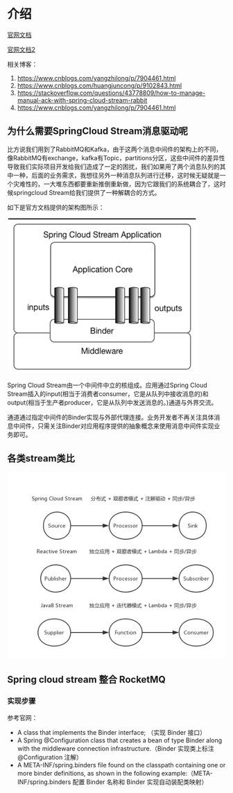 # 介绍

[官网文档](https://spring.io/docs/reference)

[官网文档2](https://docs.spring.io/spring-cloud-stream/docs/Chelsea.BUILD-SNAPSHOT/reference/htmlsingle/index.html#_spring_cloud_stream_core)

相关博客：
1. https://www.cnblogs.com/yangzhilong/p/7904461.html
2. https://www.cnblogs.com/huangjuncong/p/9102843.html
3. https://stackoverflow.com/questions/43778809/how-to-manage-manual-ack-with-spring-cloud-stream-rabbit
4. https://www.cnblogs.com/yangzhilong/p/7904461.html

## 为什么需要SpringCloud Stream消息驱动呢
比方说我们用到了RabbitMQ和Kafka，由于这两个消息中间件的架构上的不同，像RabbitMQ有exchange，kafka有Topic，partitions分区，这些中间件的差异性导致我们实际项目开发给我们造成了一定的困扰，我们如果用了两个消息队列的其中一种，后面的业务需求，我想往另外一种消息队列进行迁移，这时候无疑就是一个灾难性的，一大堆东西都要重新推倒重新做，因为它跟我们的系统耦合了，这时候springcloud Stream给我们提供了一种解耦合的方式。

如下是官方文档提供的架构图所示：

![spring-cloud-stream架构](image/spring-cloud-stream架构.png)

Spring Cloud Stream由一个中间件中立的核组成。应用通过Spring Cloud Stream插入的input(相当于消费者consumer，它是从队列中接收消息的)和output(相当于生产者producer，它是从队列中发送消息的。)通道与外界交流。

通道通过指定中间件的Binder实现与外部代理连接。业务开发者不再关注具体消息中间件，只需关注Binder对应用程序提供的抽象概念来使用消息中间件实现业务即可。

## 各类stream类比

![stream](image/stream.png)

## Spring cloud stream 整合 RocketMQ
### 实现步骤
参考官网：
* A class that implements the Binder interface; （实现 Binder  接口）
* A Spring @Configuration class that creates a bean of type Binder along with the middleware connection infrastructure.（Binder 实现类上标注 @Configuration 注解）
* A META-INF/spring.binders file found on the classpath containing one or more binder definitions, as shown in the following example:（META-INF/spring.binders  配置 Binder 名称和 Binder 实现自动装配类映射）